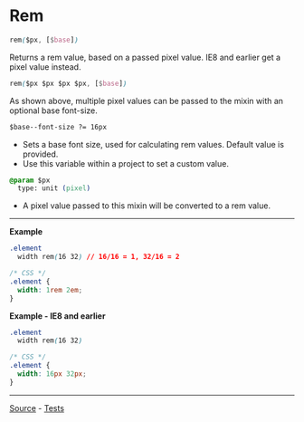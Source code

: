 # Rem

```css
rem($px, [$base])
```

Returns a rem value, based on a passed pixel value. IE8 and earlier get a pixel value instead.

```css
rem($px $px $px $px, [$base])
```

As shown above, multiple pixel values can be passed to the mixin with an optional base font-size.

```css
$base--font-size ?= 16px
```
* Sets a base font size, used for calculating rem values. Default value is provided.
* Use this variable within a project to set a custom value.

```css
@param $px
  type: unit (pixel)
```
* A pixel value passed to this mixin will be converted to a rem value.

---

**Example**
```css
.element
  width rem(16 32) // 16/16 = 1, 32/16 = 2

/* CSS */
.element {
  width: 1rem 2em;
}
```

**Example - IE8 and earlier**

```css
.element
  width rem(16 32)

/* CSS */
.element {
  width: 16px 32px;
}
```

---

[Source](https://github.com/jackbrewer/stylus-mixins/blob/master/lib/stylus-mixins/units/rem.styl) - [Tests](https://github.com/jackbrewer/stylus-mixins/blob/master/test/tests/units/rem.styl)
